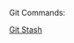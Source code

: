 
Git Commands:

[Git Stash](#[snowflaketransparent-editor](https://chiragcodes.github.io/Tech-Git/Git-Commands/A%20guide%20to%20Git%20stashing.html))

